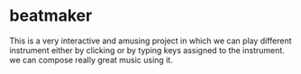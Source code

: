 # beatmaker
This is a very interactive and amusing project in which we can play different instrument either by clicking or by typing keys assigned to the instrument. we can compose really great music using it.
